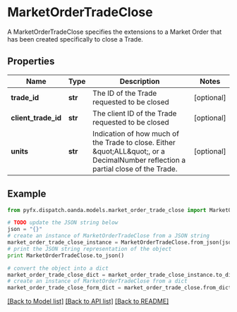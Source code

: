 # MarketOrderTradeClose

A MarketOrderTradeClose specifies the extensions to a Market Order that has been created specifically to close a Trade.

## Properties
Name | Type | Description | Notes
------------ | ------------- | ------------- | -------------
**trade_id** | **str** | The ID of the Trade requested to be closed | [optional] 
**client_trade_id** | **str** | The client ID of the Trade requested to be closed | [optional] 
**units** | **str** | Indication of how much of the Trade to close. Either \&quot;ALL\&quot;, or a DecimalNumber reflection a partial close of the Trade. | [optional] 

## Example

```python
from pyfx.dispatch.oanda.models.market_order_trade_close import MarketOrderTradeClose

# TODO update the JSON string below
json = "{}"
# create an instance of MarketOrderTradeClose from a JSON string
market_order_trade_close_instance = MarketOrderTradeClose.from_json(json)
# print the JSON string representation of the object
print MarketOrderTradeClose.to_json()

# convert the object into a dict
market_order_trade_close_dict = market_order_trade_close_instance.to_dict()
# create an instance of MarketOrderTradeClose from a dict
market_order_trade_close_form_dict = market_order_trade_close.from_dict(market_order_trade_close_dict)
```
[[Back to Model list]](../README.md#documentation-for-models) [[Back to API list]](../README.md#documentation-for-api-endpoints) [[Back to README]](../README.md)


